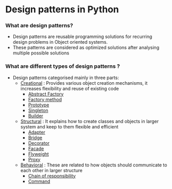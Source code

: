 # Design patterns in Python

### What are design patterns?
 - Design patterns are reusable programming solutions for
   recurring design problems in Object oriented systems.
 - These patterns are considered as optimized solutions after analysing multiple possible solutions

### What are different types of design patterns ?
 - Design patterns categorised mainly in three parts:
   - [Creational](creational) : Provides various object creation mechanisms, it increases flexibility and reuse of existing code
     - [Abstract Factory](creational/abstract_factory)
     - [Factory method](creational/factory)
     - [Prototype](creational/prototype)
     - [Singleton](creational/singleton.py)
     - [Builder](creational/builder.py)
   - [Structural](structural) : It explains how to create classes and objects in larger system and keep to them flexible and efficient
     - [Adapter](structural/adapter.py)
     - [Bridge](structural/bridge_pattern.py)
     - [Decorator](structural/decorator.py)
     - [Facade](structural/facade.py)
     - [Flyweight](structural/flyweight.py)
     - [Proxy](structural/proxy.py)
   - [Behavioral](behavioral) : These are related to how objects should communicate to each other in larger structure
     - [Chain of responsibility](behavioral/chain_of_responsibilty.py)
     - [Command](behavioral/command.py)
